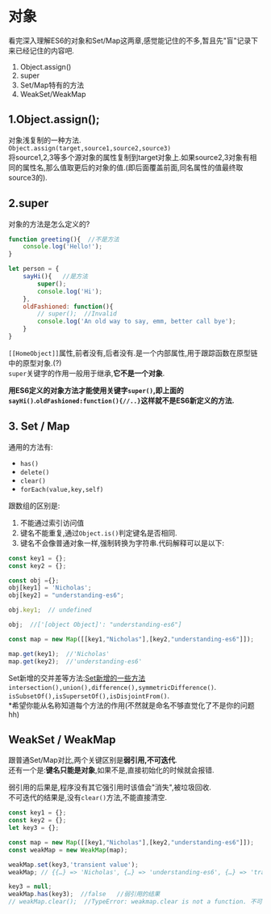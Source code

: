 # 对象

看完深入理解ES6的对象和Set/Map这两章,感觉能记住的不多,暂且先"盲"记录下来已经记住的内容吧.

1. Object.assign()
2. super
3. Set/Map特有的方法
4. WeakSet/WeakMap

## 1.Object.assign();
对象浅复制的一种方法.  
`Object.assign(target,source1,source2,source3)`  
将source1,2,3等多个源对象的属性复制到target对象上.如果source2,3对象有相同的属性名,那么值取更后的对象的值.(即后面覆盖前面,同名属性的值最终取source3的).  

## 2.super
对象的方法是怎么定义的?
```js
function greeting(){  //不是方法
    console.log('Hello!');
}

let person = {
    sayHi(){   //是方法
        super();
        console.log('Hi');
    },
    oldFashioned: function(){
        // super();  //Invalid
        console.log('An old way to say, emm, better call bye');
    }
}
```
`[[HomeObject]]`属性,前者没有,后者没有.是一个内部属性,用于跟踪函数在原型链中的原型对象.(?)  
`super`关键字的作用一般用于继承,**它不是一个对象**.

**用ES6定义的对象方法才能使用关键字`super()`,即上面的`sayHi()`.`oldFashioned:function(){//..}`这样就不是ES6新定义的方法.**

## 3. Set / Map
通用的方法有:
* `has()`
* `delete()`
* `clear()`
* `forEach(value,key,self)`

跟数组的区别是:
1. 不能通过索引访问值
2. 键名不能重复,通过`Object.is()`判定键名是否相同.
3. 键名不会像普通对象一样,强制转换为字符串.代码解释可以是以下:
```js
const key1 = {};
const key2 = {};

const obj ={};
obj[key1] = 'Nicholas';
obj[key2] = "understanding-es6";

obj.key1;  // undefined

obj;  //['[object Object]': "understanding-es6"]

const map = new Map([[key1,"Nicholas"],[key2,"understanding-es6"]]);

map.get(key1);  //'Nicholas'
map.get(key2);  //'understanding-es6'


```

Set新增的交并差等方法:[Set新增的一些方法](/docs/js/Set.md)  
`intersection(),union(),difference(),symmetricDifference()`.  
`isSubsetOf(),isSupersetOf(),isDisjointFrom()`.  
*希望你能从名称知道每个方法的作用(不然就是命名不够直觉化了不是你的问题hh)

## WeakSet / WeakMap
跟普通Set/Map对比,两个关键区别是**弱引用,不可迭代**.  
还有一个是:**键名只能是对象**,如果不是,直接初始化的时候就会报错.   

弱引用的后果是,程序没有其它强引用时该值会"消失",被垃圾回收.  
不可迭代的结果是,没有`clear()`方法,不能直接清空.

```js
const key1 = {};
const key2 = {};
let key3 = {};

const map = new Map([[key1,"Nicholas"],[key2,"understanding-es6"]]);
const weakMap = new WeakMap(map);

weakMap.set(key3,'transient value');
weakMap; // {{…} => 'Nicholas', {…} => 'understanding-es6', {…} => 'transient value'}

key3 = null;
weakMap.has(key3);  //false   //弱引用的结果
// weakMap.clear();  //TypeError: weakmap.clear is not a function. 不可迭代的结果
```